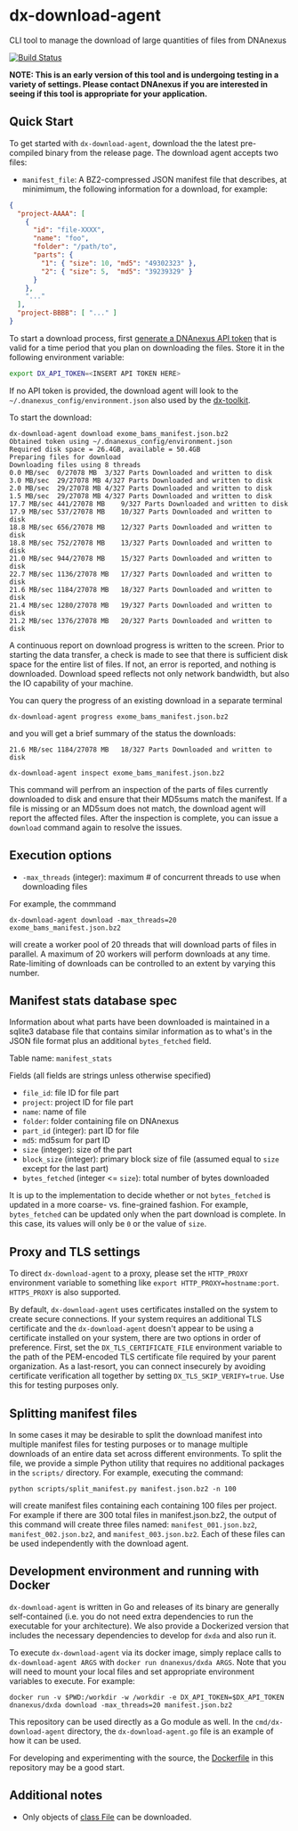 # dx-download-agent

CLI tool to manage the download of large quantities of files from DNAnexus

[![Build Status](https://travis-ci.org/dnanexus/dxda.svg?branch=master)](https://travis-ci.org/dnanexus/dxda)

**NOTE: This is an early version of this tool and is undergoing testing in a variety of settings.  Please contact DNAnexus if you are interested in seeing if this tool is appropriate for your application.**

## Quick Start

To get started with `dx-download-agent`, download the the latest pre-compiled binary from the release page.  The download agent accepts two files:

* `manifest_file`: A BZ2-compressed JSON manifest file that describes, at minimimum, the following information for a download, for example:

```json
{
  "project-AAAA": [
    {
      "id": "file-XXXX",
      "name": "foo",
      "folder": "/path/to",
      "parts": {
        "1": { "size": 10, "md5": "49302323" },
        "2": { "size": 5,  "md5": "39239329" }
      }
    },
    "..."
  ],
  "project-BBBB": [ "..." ]
}
```

To start a download process, first [generate a DNAnexus API token](https://wiki.dnanexus.com/Command-Line-Client/Login-and-Lgout#Authentication-Tokens) that is valid for a time period that you plan on downloading the files.  Store it in the following environment variable:

```bash
export DX_API_TOKEN=<INSERT API TOKEN HERE>
```

If no API token is provided, the download agent will look to the `~/.dnanexus_config/environment.json` also used by the [dx-toolkit](https://github.com/dnanexus/dx-toolkit).


To start the download:

```
dx-download-agent download exome_bams_manifest.json.bz2
Obtained token using ~/.dnanexus_config/environment.json
Required disk space = 26.4GB, available = 50.4GB
Preparing files for download
Downloading files using 8 threads
0.0 MB/sec	0/27078 MB	3/327 Parts Downloaded and written to disk
3.0 MB/sec	29/27078 MB	4/327 Parts Downloaded and written to disk
2.0 MB/sec	29/27078 MB	4/327 Parts Downloaded and written to disk
1.5 MB/sec	29/27078 MB	4/327 Parts Downloaded and written to disk
17.7 MB/sec	441/27078 MB	9/327 Parts Downloaded and written to disk
17.9 MB/sec	537/27078 MB	10/327 Parts Downloaded and written to disk
18.8 MB/sec	656/27078 MB	12/327 Parts Downloaded and written to disk
18.8 MB/sec	752/27078 MB	13/327 Parts Downloaded and written to disk
21.0 MB/sec	944/27078 MB	15/327 Parts Downloaded and written to disk
22.7 MB/sec	1136/27078 MB	17/327 Parts Downloaded and written to disk
21.6 MB/sec	1184/27078 MB	18/327 Parts Downloaded and written to disk
21.4 MB/sec	1280/27078 MB	19/327 Parts Downloaded and written to disk
21.2 MB/sec	1376/27078 MB	20/327 Parts Downloaded and written to disk
```

A continuous report on download progress is written to the
screen. Prior to starting the data transfer, a check is made to see
that there is sufficient disk space for the entire list of files. If
not, an error is reported, and nothing is downloaded. Download speed
reflects not only network bandwidth, but also the IO capability of your machine.

You can query the progress of an existing download in a separate terminal

```
dx-download-agent progress exome_bams_manifest.json.bz2
```

and you will get a brief summary of the status the downloads:

```
21.6 MB/sec	1184/27078 MB	18/327 Parts Downloaded and written to disk
```


```
dx-download-agent inspect exome_bams_manifest.json.bz2
```

This command will perfrom an inspection of the parts of files currently downloaded to disk and ensure that their MD5sums match the manifest.  If a file is missing or an MD5sum does not match, the download agent will report the affected files.  After the inspection is complete, you can issue a `download` command again to resolve the issues.

## Execution options

* `-max_threads` (integer): maximum # of concurrent threads to use when downloading files

For example, the commmand

```
dx-download-agent download -max_threads=20 exome_bams_manifest.json.bz2
```

will create a worker pool of 20 threads that will download parts of files in parallel.  A maximum of 20 workers will perform downloads at any time.  Rate-limiting of downloads can be controlled to an extent by varying this number.


## Manifest stats database spec

Information about what parts have been downloaded is maintained in a sqlite3 database file that contains similar information as to what's in the JSON file format plus an additional `bytes_fetched` field.

Table name: `manifest_stats`

Fields (all fields are strings unless otherwise specified)

* `file_id`: file ID for file part
* `project`: project ID for file part
* `name`: name of file
* `folder`: folder containing file on DNAnexus
* `part_id` (integer): part ID for file
* `md5`: md5sum for part ID
* `size` (integer): size of the part
* `block_size` (integer): primary block size of file (assumed equal to `size` except for the last part)
* `bytes_fetched` (integer <= `size`): total number of bytes downloaded

It is up to the implementation to decide whether or not `bytes_fetched` is updated in a more coarse- vs. fine-grained fashion.  For example, `bytes_fetched` can be updated only when the part download is complete. In this case, its values will only be `0` or the value of `size`.

## Proxy and TLS settings

To direct `dx-download-agent` to a proxy, please set the `HTTP_PROXY` environment variable to something like `export HTTP_PROXY=hostname:port`.  `HTTPS_PROXY` is also supported.

By default, `dx-download-agent` uses certificates installed on the system to create secure connections.  If your system requires an additional TLS certificate and the `dx-download-agent` doesn't appear to be using a certificate installed on your system, there are two options in order of preference.  First, set the `DX_TLS_CERTIFICATE_FILE` environment variable to the path of the PEM-encoded TLS certificate file required by your parent organization. As a last-resort, you can connect insecurely by avoiding certificate verification all together by setting `DX_TLS_SKIP_VERIFY=true`. Use this for testing purposes only.

## Splitting manifest files

In some cases it may be desirable to split the download manifest into multiple manifest files for testing purposes or to manage multiple downloads of an entire data set across different environments.  To split the file, we provide a simple Python utility that requires no additional packages in the `scripts/` directory.  For example, executing the command:

```
python scripts/split_manifest.py manifest.json.bz2 -n 100
```

will create manifest files containing each containing 100 files per project.  For example if there are 300 total files in manifest.json.bz2, the output of this command will create three files named: `manifest_001.json.bz2`, `manifest_002.json.bz2`, and `manifest_003.json.bz2`.   Each of these files can be used independently with the download agent.


## Development environment and running with Docker

`dx-download-agent` is written in Go and releases of its binary are generally self-contained (i.e. you do not need extra dependencies to run the executable for your architecture).  We also provide a Dockerized version that includes the necessary dependencies to develop for `dxda` and also run it.

To execute `dx-download-agent` via its docker image, simply replace calls to `dx-download-agent ARGS` with `docker run dnanexus/dxda ARGS`.  Note that you will need to mount your local files and set appropriate environment variables to execute.  For example:

```
docker run -v $PWD:/workdir -w /workdir -e DX_API_TOKEN=$DX_API_TOKEN dnanexus/dxda download -max_threads=20 manifest.json.bz2
```

This repository can be used directly as a Go module as well.  In the `cmd/dx-download-agent` directory, the `dx-download-agent.go` file is an example of how it can be used.

For developing and experimenting with the source, the [Dockerfile](https://github.com/dnanexus/dxda/blob/master/Dockerfile) in this repository may be a good start.

## Additional notes

* Only objects of [class File](https://wiki.dnanexus.com/API-Specification-v1.0.0/Introduction-to-Data-Object-Classes) can be downloaded.
